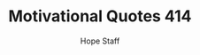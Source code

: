 ---
image: /assets/img/mq/mq_414_tracy.png
title: Motivational Quotes 414
categories:
  - Motivational Quotes
author: Hope Staff
notes: Motivational Quotes 414
embed: >-
  EMBED_GOES_HERE
transcript: >-
  SOME LINES OF TEXT START HERE
---